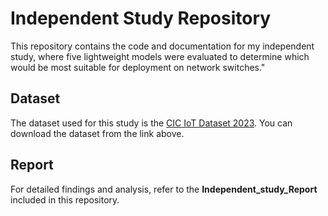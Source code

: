 # Independent Study Repository

This repository contains the code and documentation for my independent study, where five lightweight models were evaluated to determine which would be most suitable for deployment on network switches."

## Dataset

The dataset used for this study is the [CIC IoT Dataset 2023](https://www.unb.ca/cic/datasets/iotdataset-2023.html). You can download the dataset from the link above.

## Report

For detailed findings and analysis, refer to the **Independent_study_Report** included in this repository.



